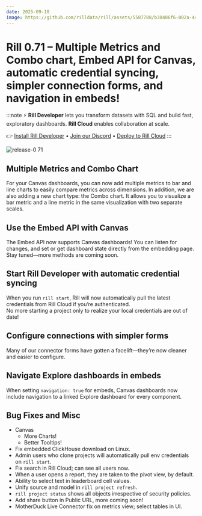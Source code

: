 ```yaml
---
date: 2025-09-10
image: https://github.com/rilldata/rill/assets/5587788/b30486f6-002a-445d-8a1b-955b6ec0066d
---
```


# Rill 0.71 – Multiple Metrics and Combo chart, Embed API for Canvas, automatic credential syncing, simpler connection forms, and navigation in embeds!

:::note
⚡ **Rill Developer** lets you transform datasets with SQL and build fast, exploratory dashboards. **Rill Cloud** enables collaboration at scale.

👉 [Install Rill Developer](/get-started/install) • [Join our Discord](https://discord.gg/TatjVY32) • [Deploy to Rill Cloud](/deploy/deploy-dashboard)
:::

![release-0 71](<https://cdn.rilldata.com/docs/release-notes/release-071.gif>)


## Multiple Metrics and Combo Chart
For your Canvas dashboards, you can now add multiple metrics to bar and line charts to easily compare metrics across dimensions. In addition, we are also adding a new chart type: the Combo chart. It allows you to visualize a bar metric and a line metric in the same visualization with two separate scales.

## Use the Embed API with Canvas
The Embed API now supports Canvas dashboards! You can listen for changes, and set or get dashboard state directly from the embedding page. Stay tuned—more methods are coming soon.

## Start Rill Developer with automatic credential syncing
When you run `rill start`, Rill will now automatically pull the latest credentials from Rill Cloud if you’re authenticated.  
No more starting a project only to realize your local credentials are out of date!

## Configure connections with simpler forms
Many of our connector forms have gotten a facelift—they’re now cleaner and easier to configure.

## Navigate Explore dashboards in embeds
When setting `navigation: true` for embeds, Canvas dashboards now include navigation to a linked Explore dashboard for every component.

## Bug Fixes and Misc
- Canvas
  - More Charts! 
  - Better Tooltips!
- Fix embedded ClickHouse download on Linux.
- Admin users who clone projects will automatically pull env credentials on `rill start`.
- Fix search in Rill Cloud; can see all users now.
- When a user opens a report, they are taken to the pivot view, by default.
- Ability to select text in leaderboard cell values.
- Unify source and model in `rill project refresh`.
- `rill project status` shows all objects irrespective of security policies.
- Add share button in Public URL, more coming soon!
- MotherDuck Live Connector fix on metrics view; select tables in UI.
